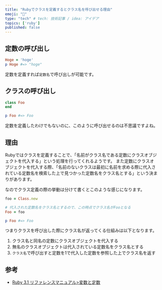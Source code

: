 ```yaml
---
title: "Rubyでクラスを定義するとクラス名を呼び出せる理由"
emoji: "🦧"
type: "tech" # tech: 技術記事 / idea: アイデア
topics: ['ruby']
published: false
---
```


## 定数の呼び出し
```ruby
Hoge = 'hoge'
p Hoge #=> "hoge"
```

定数を定義すれば`定数名`で呼び出しが可能です。

## クラスの呼び出し
```ruby
class Foo
end

p Foo #=> Foo
```

定数を定義したわけでもないのに、このように呼び出せるのは不思議ですよね。

## 理由
Rubyではクラスを定義することで、「名前がクラス名である定数にクラスオブジェクトを代入する」という処理を行ってくれるようです。
また定数にクラスオブジェクトを代入する際、「名前のないクラスは最初に名前を求める際に代入されている定数名を検索した上で見つかった定数名をクラス名とする」という決まりがあります。

なのでクラス定義の際の挙動は分けて書くとこのような感じになります。

```ruby
foo = Class.new

# 代入された定数名をクラス名とするので、この時点でクラス名がFooとなる
Foo = foo

p Foo #=> Foo
```

つまりクラスを呼び出した際にクラス名が返ってくる仕組みは以下となります。
1. クラス名と同名の定数にクラスオブジェクトを代入する
1. 無名のクラスオブジェクトは代入されている定数名をクラス名とする
1. `クラス名`で呼び出すと定数を1で代入した定数を参照した上でクラス名を返す


## 参考
- [Ruby 3.1 リファレンスマニュアル>変数と定数](https://docs.ruby-lang.org/ja/latest/doc/spec=2fvariables.html)
